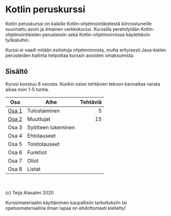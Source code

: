 # Kotlin peruskurssi

Kotlin peruskurssi on kaikille Kotlin-ohjelmointikielestä kiinnostuneille suunnattu avoin ja ilmainen verkkokurssi. Kurssilla perehdytään Kotlin-ohjelmointikielen perusteisiin sekä Kotlin-ohjelmoinnissa käytettäviin työkaluihin.

Kurssi ei vaadi mitään esitietoja ohjelmoinnista, mutta erityisesti Java-kielen perusteiden hallinta helpottaa kurssin asioiden omaksumista.

## Sisältö

Kurssi koostuu 8 osiosta. Kunkin osion tehtävien tekoon kannattaa varata aikaa noin 1-5 tuntia.

| Osa               | Aihe               | Tehtäviä |
| ------------------|--------------------|---------:|
| [Osa 1](osa-1.md) | Tulostaminen       | 5        |
| [Osa 2](osa-2.md) | Muuttujat          | 15       |
| Osa 3             | Syötteen lukeminen |          |
| Osa 4             | Ehtolauseet        |          |
| Osa 5             | Toistolauseet      |          |
| Osa 6             | Funktiot           |          |
| Osa 7             | Oliot              |          |
| Osa 8             | Listat             |          |

\
\
(c) Teija Alasalmi 2020

Kurssimateriaalin käyttäminen kaupallisiin tarkoituksiin tai opetusmateriaalina ilman lupaa on ehdottomasti kielletty!
